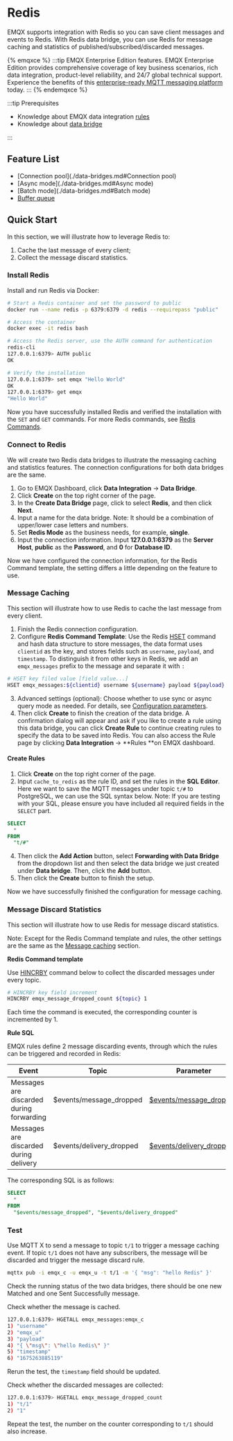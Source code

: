 # Redis

EMQX supports integration with Redis so you can save client messages and events to Redis. With Redis data bridge, you can use Redis for message caching and statistics of published/subscribed/discarded messages. 

{% emqxce %}
:::tip
EMQX Enterprise Edition features. EMQX Enterprise Edition provides comprehensive coverage of key business scenarios, rich data integration, product-level reliability, and 24/7 global technical support. Experience the benefits of this [enterprise-ready MQTT messaging platform](https://www.emqx.com/en/try?product=enterprise) today.
:::
{% endemqxce %}

<!-- TODO 确认是否支持数据发布订阅操作、消息队列等场景。 -->

:::tip Prerequisites

- Knowledge about EMQX data integration [rules](./rules.md)
- Knowledge about [data bridge](./data-bridges.md)

:::

## Feature List

- [Connection pool](./data-bridges.md#Connection pool)
- [Async mode](./data-bridges.md#Async mode)
- [Batch mode](./data-bridges.md#Batch mode)
- [Buffer queue](./data-bridges.md#缓存队列)

<!-- TODO 配置参数 需要补充链接到配置手册对应配置章节。 -->

## Quick Start

In this section, we will illustrate how to leverage Redis to:

1. Cache the last message of every client;
2. Collect the message discard statistics. 

### Install Redis

Install and run Redis via Docker:

```bash
# Start a Redis container and set the password to public
docker run --name redis -p 6379:6379 -d redis --requirepass "public"

# Access the container
docker exec -it redis bash

# Access the Redis server, use the AUTH command for authentication
redis-cli
127.0.0.1:6379> AUTH public
OK

# Verify the installation
127.0.0.1:6379> set emqx "Hello World"
OK
127.0.0.1:6379> get emqx
"Hello World"
```

Now you have successfully installed Redis and verified the installation with the `SET` and `GET` commands. For more Redis commands, see [Redis Commands](https://redis.io/commands/). 

### Connect to Redis

We will create two Redis data bridges to illustrate the messaging caching and statistics features. The connection configurations for both data bridges are the same. 

1. Go to EMQX Dashboard, click **Data Integration** -> **Data Bridge**.
2. Click **Create** on the top right corner of the page.
3. In the **Create Data Bridge** page, click to select **Redis**, and then click **Next**.
4. Input a name for the data bridge. Note: It should be a combination of upper/lower case letters and numbers.
5. Set **Redis Mode** as the business needs, for example, **single**. 
6. Input the connection information. Input **127.0.0.1:6379** as the **Server Host**, **public** as the **Password**, and **0** for **Database ID**. 

Now we have configured the connection information, for the Redis Command template, the setting differs a little depending on the feature to use. 

### Message Caching

This section will illustrate how to use Redis to cache the last message from every client. 

1. Finish the Redis connection configuration. 
2. Configure **Redis Command Template**: Use the Redis [HSET](https://redis.io/commands/hset/) command and hash data structure to store messages, the data format uses `clientid` as the key, and stores fields such as `username`, `payload`, and `timestamp`. To distinguish it from other keys in Redis, we add an `emqx_messages` prefix to the message and separate it with `:`

```bash
# HSET key filed value [field value...]
HSET emqx_messages:${clientid} username ${username} payload ${payload} timestamp ${timestamp}
```

  <!-- TODO 同时执行多个 Redis 命令? -->

3. Advanced settings (optional):  Choose whether to use sync or async query mode as needed. For details, see [Configuration parameters](#Configuration).
4. Then click **Create** to finish the creation of the data bridge. A confirmation dialog will appear and ask if you like to create a rule using this data bridge, you can click **Create Rule** to continue creating rules to specify the data to be saved into Redis. You can also access the Rule page by clicking **Data Integration** -> **Rules **on EMQX dashboard. 

#### Create Rules

1. Click **Create** on the top right corner of the page.
2. Input `cache_to_redis` as the rule ID, and set the rules in the **SQL Editor**. Here we want to save the MQTT messages under topic `t/#`  to PostgreSQL, we can use the SQL syntax below. Note: If you are testing with your SQL, please ensure you have included all required fields in the `SELECT` part. 

```sql
SELECT
  *
FROM
  "t/#"
```

4. Then click the **Add Action** button, select **Forwarding with Data Bridge** from the dropdown list and then select the data bridge we just created under **Data bridge**. Then, click the **Add** button. 
4. Then click the **Create** button to finish the setup. 

Now we have successfully finished the configuration for message caching.

### Message Discard Statistics

This section will illustrate how to use Redis for message discard statistics. 

Note: Except for the Redis Command template and rules, the other settings are the same as the [Message caching](#消息暂存) section. 

**Redis Command template**

Use [HINCRBY](https://redis.io/commands/hincrby/) command below to collect the discarded messages under every topic.

```bash
# HINCRBY key field increment
HINCRBY emqx_message_dropped_count ${topic} 1
```

Each time the command is executed, the corresponding counter is incremented by 1.

**Rule SQL**

EMQX rules define 2 message discarding events, through which the rules can be triggered and recorded in Redis:

| Event                                    | Topic                    | Parameter                                                    |
| ---------------------------------------- | ------------------------ | ------------------------------------------------------------ |
| Messages are discarded during forwarding | $events/message_dropped | [$events/message_dropped](./rule-sql-events-and-fields.md#events-message-dropped) |
| Messages are discarded during delivery   | $events/delivery_dropped | [$events/delivery_dropped](./rule-sql-events-and-fields.md#events-delivery-dropped) |

The corresponding SQL is as follows: 

```sql
SELECT
  *
FROM
  "$events/message_dropped", "$events/delivery_dropped"
```

### Test

Use MQTT X  to send a message to topic  `t/1`  to trigger a message caching event. If topic  `t/1`  does not have any subscribers, the message will be discarded and trigger the message discard rule. 

```bash
mqttx pub -i emqx_c -u emqx_u -t t/1 -m '{ "msg": "hello Redis" }'
```

Check the running status of the two data bridges, there should be one new Matched and one Sent Successfully message.

Check whether the message is cached. 

```bash
127.0.0.1:6379> HGETALL emqx_messages:emqx_c
1) "username"
2) "emqx_u"
3) "payload"
4) "{ \"msg\": \"hello Redis\" }"
5) "timestamp"
6) "1675263885119"
```

Rerun the test, the `timestamp` field should be updated. 

Check whether the discarded messages are collected:

```bash
127.0.0.1:6379> HGETALL emqx_message_dropped_count
1) "t/1"
2) "1"
```

Repeat the test, the number on the counter corresponding to `t/1` should also increase. 

